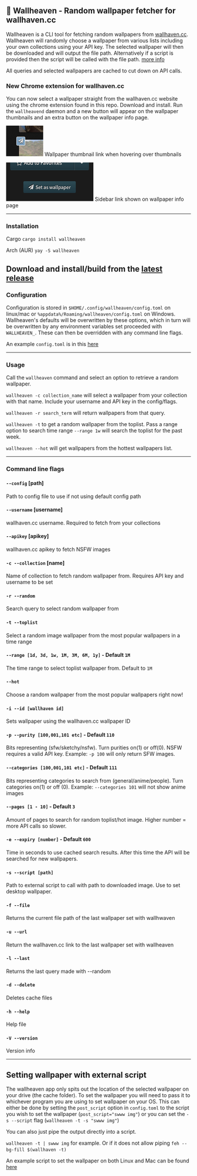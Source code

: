 ## 🌆 Wallheaven - Random wallpaper fetcher for wallhaven.cc

Wallheaven is a CLI tool for fetching random wallpapers from [wallhaven.cc](https://wallhaven.cc/). Wallheaven will randomly choose a wallpaper from various lists including your own collections using your API key. The selected wallpaper will then be downloaded and will output the file path. Alternatively if a script is provided then the script will be called with the file path. [more info](https://github.com/davenicholson-xyz/wallheaven/tree/main?tab=readme-ov-file#setting-wallpaper-with-external-script)

All queries and selected wallpapers are cached to cut down on API calls. 

### New Chrome extension for wallhaven.cc

You can now select a wallpaper straight from the wallhaven.cc website using the chrome extension found in this repo. Download and install. Run the `wallheavend` daemon and a new button will appear on the wallpaper thumbnails and an extra button on the wallpaper info page.

![wallpaper thumbnail link](/assets/thumb_link.png)
Wallpaper thumbnail link when hovering over thumbnails

![wallpaper info link](/assets/page_link.png)
Sidebar link shown on wallpaper info page

--- 

### Installation

Cargo
`cargo install wallheaven`

Arch (AUR) 
`yay -S wallheaven`


Download and install/build from the [latest release](https://github.com/davenicholson-xyz/wallheaven/releases)
---

### Configuration 

Configuration is stored in `$HOME/.config/wallheaven/config.toml` on linux/mac or `%appdata%/Roaming/wallheaven/config.toml` on Windows. Wallheaven's defaults will be overwritten by these options, which in turn will be overwritten by any environment variables set proceeded with `WALLHEAVEN_`. These can then be overridden with any command line flags.

An example `config.toml` is in this [here](https://github.com/davenicholson-xyz/wallheaven/blob/main/examples/config.toml)

---

### Usage

Call the `wallheaven` command and select an option to retrieve a random wallpaper.

`wallheaven -c collection_name` will select a wallpaper from your collection with that name. Include your username and API key in the config/flags.

`wallheaven -r search_term` will return wallpapers from that query. 

`wallheaven -t` to get a random wallpaper from the toplist. Pass a range option to search time range `--range 1w` will search the toplist for the past week.

`wallheaven --hot` will get wallpapers from the hottest wallpapers list.

---

### Command line flags

#### `--config` [path]
Path to config file to use if not using default config path

#### `--username` [username]
wallhaven.cc username. Required to fetch from your collections

#### `--apikey` [apikey]
wallhaven.cc apikey to fetch NSFW images

#### `-c --collection` [name]
Name of collection to fetch random wallpaper from. Requires API key and username to be set

#### `-r --random`
Search query to select random wallpaper from

#### `-t --toplist`
Select a random image wallpaper from the most popular wallpapers in a time range

#### `--range [1d, 3d, 1w, 1M, 3M, 6M, 1y]` - Default `1M`
The time range to select toplist wallpaper from. Default to `1M`

#### `--hot`
Choose a random wallpaper from the most popular wallpapers right now!

#### `-i --id [wallhaven id]`
Sets wallpaper using the wallhaven.cc wallpaper ID

#### `-p --purity [100,001,101 etc]` - Default `110`
Bits representing (sfw/sketchy/nsfw). Turn purities on(1) or off(0). NSFW requires a valid API key. Example: `-p 100` will only return SFW images. 

#### `--categories [100,001,101 etc]` - Default `111`
Bits representing categories to search from (general/anime/people). Turn categories on(1) or off (0). Example: `--categories 101` will not show anime images

#### `--pages [1 - 10]` - Default `3`
Amount of pages to search for random toplist/hot image. Higher number = more API calls so slower. 

#### `-e --expiry [number]` - Default `600`
Time in seconds to use cached search results. After this time the API will be searched for new wallpapers.

#### `-s --script [path]`
Path to external script to call with path to downloaded image. Use to set desktop wallpaper.

#### `-f --file`
Returns the current file path of the last wallpaper set with wallhwaven

#### `-u --url`
Return the wallhaven.cc link to the last wallpaper set with wallheaven

#### `-l --last`
Returns the last query made with --random

#### `-d --delete`
Deletes cache files

#### `-h --help`
Help file

#### `-V --version`
Version info

---

## Setting wallpaper with external script

The wallheaven app only spits out the location of the selected wallpaper on your drive (the cache folder). To set the wallpaper you will need to pass it to whichever program you are using to set wallpaper on your OS. This can either be done by setting the `post_script` option in `config.toml` to the script you wish to set the wallpaper (`post_script="swww img"`) or you can set the `-s --script` flag (`wallheaven -t -s "swww img"`)

You can also just pipe the output directly into a script.

`wallheaven -t | swww img` for example. Or if it does not allow piping `feh --bg-fill $(wallhaven -t)`

An example script to set the wallpaper on both Linux and Mac can be found [here](/examples/setwallpaper.sh)


